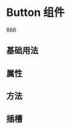 # Button 组件
666
## 基础用法


<demo src="../demos/button.vue"
language="vue"
title="Demo演示"
desc="这是一个Demo渲染示例">
</demo>
## 属性

## 方法

## 插槽
